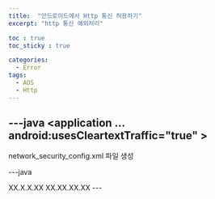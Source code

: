 ```yaml
---
title:  "안드로이드에서 Http 통신 허용하기"
excerpt: "http 통신 예외처리"

toc : true
toc_sticky : true

categories:
  - Error
tags: 
  - AOS
  - Http
---
```



---java
<application
    ...
    android:usesCleartextTraffic="true"
    >
</application>
---


network_security_config.xml 파일 생성

---java
<?xml version="1.0" encoding="utf-8"?>
<network-security-config>
         <domain-config cleartextTrafficPermitted="true">
         <domain includeSubdomains="true">XX.X.X.XX</domain>
         <domain includeSubdomains="true">XX.XX.XX.XX</domain>
     </domain-config>
 </network-security-config>
---